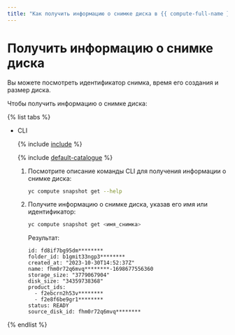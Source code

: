```yaml
---
title: "Как получить информацию о снимке диска в {{ compute-full-name }}"
---
```


# Получить информацию о снимке диска

Вы можете посмотреть идентификатор снимка, время его создания и размер диска.

Чтобы получить информацию о снимке диска:

{% list tabs %}

- CLI

  {% include [include](../../../_includes/cli-install.md) %}

  {% include [default-catalogue](../../../_includes/default-catalogue.md) %}

  1. Посмотрите описание команды CLI для получения информации о снимке диска:

      ```bash
      yc compute snapshot get --help
      ```

  1. Получите информацию о снимке диска, указав его имя или идентификатор:

      ```bash
      yc compute snapshot get <имя_снимка>
      ```

      Результат:

      ```
      id: fd8if7bg95dm********
      folder_id: b1gmit33ngp3********
      created_at: "2023-10-30T14:52:37Z"
      name: fhm0r72q6mvq********-1698677556360
      storage_size: "3779067904"
      disk_size: "34359738368"
      product_ids:
        - f2ebcrn2h53v********
        - f2e8f6be9gr1********
      status: READY
      source_disk_id: fhm0r72q6mvq********
      ```

{% endlist %}
